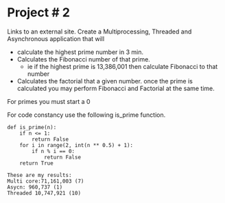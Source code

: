 # Project # 2


Links to an external site.
Create a Multiprocessing, Threaded and Asynchronous application that will 
 - calculate the highest prime number in 3 min.
 - Calculates the Fibonacci number of that prime.
    - ie if the highest prime is 13,386,001 then calculate Fibonacci to that number
- Calculates the factorial that a given number.
once the prime is calculated you may perform Fibonacci and Factorial at the same time. 

For primes you must start a 0

 

For code constancy use the following is_prime function.
```
def is_prime(n):
    if n <= 1:
        return False
    for i in range(2, int(n ** 0.5) + 1):
        if n % i == 0:
            return False
    return True
```


```
These are my results:
Multi core:71,161,003 (7)
Asycn: 960,737 (1)
Threaded 10,747,921 (10)
```